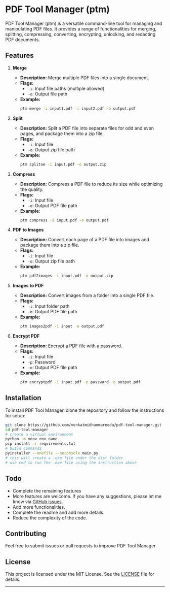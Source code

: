 # PDF Tool Manager (ptm)

PDF Tool Manager (ptm) is a versatile command-line tool for managing and manipulating PDF files. It provides a range of functionalities for merging, splitting, compressing, converting, encrypting, unlocking, and redacting PDF documents.

## Features

1. **Merge**
   - **Description:** Merge multiple PDF files into a single document.
   - **Flags:** 
     - `-i`: Input file paths (multiple allowed)
     - `-o`: Output file path
   - **Example:**
     ```bash
     ptm merge -i input1.pdf -i input2.pdf -o output.pdf
     ```

2. **Split**
   - **Description:** Split a PDF file into separate files for odd and even pages, and package them into a zip file.
   - **Flags:** 
     - `-i`: Input file
     - `-o`: Output zip file path
   - **Example:**
     ```bash
     ptm splitoe -i input.pdf -o output.zip
     ```

3. **Compress**
   - **Description:** Compress a PDF file to reduce its size while optimizing the quality.
   - **Flags:** 
     - `-i`: Input file
     - `-o`: Output PDF file path
   - **Example:**
     ```bash
     ptm compress -i input.pdf -o output.pdf
     ```

4. **PDF to Images**
   - **Description:** Convert each page of a PDF file into images and package them into a zip file.
   - **Flags:** 
     - `-i`: Input file
     - `-o`: Output zip file path
   - **Example:**
     ```bash
     ptm pdf2images -i input.pdf -o output.zip
     ```

5. **Images to PDF**
   - **Description:** Convert images from a folder into a single PDF file.
   - **Flags:** 
     - `-i`: Input folder path
     - `-o`: Output PDF file path
   - **Example:**
     ```bash
     ptm images2pdf -i input -o output.pdf
     ```

6. **Encrypt PDF**
   - **Description:** Encrypt a PDF file with a password.
   - **Flags:** 
     - `-i`: Input file
     - `-p`: Password
     - `-o`: Output PDF file path
   - **Example:**
     ```bash
     ptm encryptpdf -i input.pdf -p password -o output.pdf
     ```


## Installation

To install PDF Tool Manager, clone the repository and follow the instructions for setup:

```bash
git clone https://github.com/venkatmidhunmareedu/pdf-tool-manager.git
cd pdf-tool-manager
# create a virtual environment
python -m venv env_name
pip install -r requirements.txt
# build commands 
pyinstaller --onefile --noconsole main.py
# this will create a .exe file under the dist folder 
# use cmd to run the .exe file using the instruction above
```

## Todo 

- Complete the remaining features 
- More features are welcome. If you have any suggestions, please let me know via [GitHub issues](https://github.com/venkatmidhunmareedu/pdf-tool-manager/issues).
- Add more functionalities.
- Complete the readme and add more details.
- Reduce the complexity of the code.


## Contributing

Feel free to submit issues or pull requests to improve PDF Tool Manager.

## License

This project is licensed under the MIT License. See the [LICENSE](LICENSE) file for details.

---